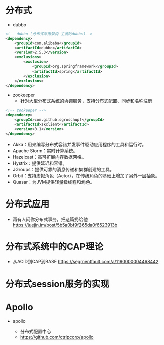 # 分布式

- dubbo

```xml
<!-- dubbo (分布式采用架构 主流的dubbo)-->
<dependency>
    <groupId>com.alibaba</groupId>
    <artifactId>dubbo</artifactId>
    <version>2.5.3</version>
    <exclusions>
        <exclusion>
            <groupId>org.springframework</groupId>
            <artifactId>spring</artifactId>
        </exclusion>
    </exclusions>
</dependency>
```

- zookeeper
    - 针对大型分布式系统的协调服务，支持分布式配置、同步和名称注册

```xml
<!-- zookeeper -->
<dependency>
    <groupId>com.github.sgroschupf</groupId>
    <artifactId>zkclient</artifactId>
    <version>0.1</version>
</dependency>
```

- Akka：用来编写分布式容错并发事件驱动应用程序的工具和运行时。
- Apache Storm：实时计算系统。
- Hazelcast：高可扩展内存数据网格。
- Hystrix：提供延迟和容错。
- JGroups：提供可靠的消息传递和集群创建的工具。
- Orbit：支持虚拟角色（Actor），在传统角色的基础上增加了另外一层抽象。
- Quasar：为JVM提供轻量级线程和角色。

# 分布式应用

- 再有人问你分布式事务，把这篇扔给他 https://juejin.im/post/5b5a0bf9f265da0f6523913b

# 分布式系统中的CAP理论

- 从ACID到CAP到BASE <https://segmentfault.com/a/1190000004468442>

# 分布式session服务的实现

# Apollo

- apollo 

    - 分布式配置中心
    - https://github.com/ctripcorp/apollo
